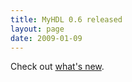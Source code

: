 ```yaml
---
title: MyHDL 0.6 released 
layout: page 
date: 2009-01-09
---
```

Check out [what's new](http://docs.myhdl.org/en/stable/whatsnew/0.6.html).
